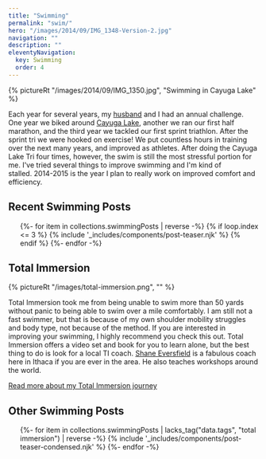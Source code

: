 ```yaml
---
title: "Swimming"
permalink: "swim/"
hero: "/images/2014/09/IMG_1348-Version-2.jpg"
navigation: ""
description: ""
eleventyNavigation:
  key: Swimming
  order: 4
---
```


{% pictureRt "/images/2014/09/IMG_1350.jpg", "Swimming in Cayuga Lake" %}

Each year for several years, my [husband](https://scottpdawson.com/ "Scott Dawson") and I had an annual challenge. One year we biked around [Cayuga Lake](http://en.wikipedia.org/wiki/Cayuga_Lake "Cayuga Lake"), another we ran our first half marathon, and the third year we tackled our first sprint triathlon. After the sprint tri we were hooked on exercise! We put countless hours in training over the next many years, and improved as athletes. After doing the Cayuga Lake Tri four times, however, the swim is still the most stressful portion for me. I've tried several things to improve swimming and I'm kind of stalled. 2014-2015 is the year I plan to really work on improved comfort and efficiency.

## Recent Swimming Posts

<ul class="l-grid post-grid">
  {%- for item in collections.swimmingPosts | reverse  -%}
  {% if loop.index <= 3 %}
  {% include '_includes/components/post-teaser.njk' %}
  {% endif %}
  {%- endfor -%}
</ul>

## Total Immersion

{% pictureRt "/images/total-immersion.png", "" %}

Total Immersion took me from being unable to swim more than 50 yards without panic to being able to swim over a mile comfortably. I am still not a fast swimmer, but that is because of my own shoulder mobility struggles and body type, not because of the method. If you are interested in improving your swimming, I highly recommend you check this out. Total Immersion offers a video set and book for you to learn alone, but the best thing to do is look for a local TI coach. [Shane Eversfield](https://kaizen-durance.com/zenmans-bio/) is a fabulous coach here in Ithaca if you are ever in the area. He also teaches workshops around the world.

[Read more about my Total Immersion journey](/swim/total-immersion-swim-lessons)

<h2>Other Swimming Posts</h2>

<ul class="post-list">
  {%- for item in collections.swimmingPosts | lacks_tag("data.tags", "total immersion") | reverse  -%}
  {% include '_includes/components/post-teaser-condensed.njk' %}
  {%- endfor -%}
</ul>
